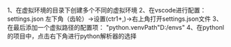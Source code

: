 1、在虚拟环境的目录下创建多个不同的虚拟环境
2、在vscode进行配置：settings.json
	左下角（齿轮）->设置(ctr1+,)->右上角打开settings.json文件
3、在最后添加一个虚拟路径的配置项：
	"python.venvPath"D:/envs"
4、在pythonl的项目中，点击右下角进行python解析器的选择

